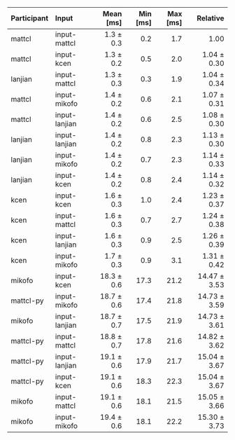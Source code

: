 | Participant | Input | Mean [ms] | Min [ms] | Max [ms] | Relative |
|:---|:---|---:|---:|---:|---:|
| mattcl | input-mattcl | 1.3 ± 0.3 | 0.2 | 1.7 | 1.00 |
| mattcl | input-kcen | 1.3 ± 0.2 | 0.5 | 2.0 | 1.04 ± 0.30 |
| lanjian | input-mattcl | 1.3 ± 0.3 | 0.3 | 1.9 | 1.04 ± 0.34 |
| mattcl | input-mikofo | 1.4 ± 0.2 | 0.6 | 2.1 | 1.07 ± 0.31 |
| mattcl | input-lanjian | 1.4 ± 0.2 | 0.6 | 2.5 | 1.08 ± 0.30 |
| lanjian | input-lanjian | 1.4 ± 0.2 | 0.8 | 2.3 | 1.13 ± 0.30 |
| lanjian | input-mikofo | 1.4 ± 0.2 | 0.7 | 2.3 | 1.14 ± 0.33 |
| lanjian | input-kcen | 1.4 ± 0.2 | 0.8 | 2.4 | 1.14 ± 0.32 |
| kcen | input-kcen | 1.6 ± 0.3 | 1.0 | 2.4 | 1.23 ± 0.37 |
| kcen | input-mattcl | 1.6 ± 0.3 | 0.7 | 2.7 | 1.24 ± 0.38 |
| kcen | input-lanjian | 1.6 ± 0.3 | 0.9 | 2.5 | 1.26 ± 0.39 |
| kcen | input-mikofo | 1.7 ± 0.3 | 0.9 | 3.1 | 1.31 ± 0.42 |
| mikofo | input-kcen | 18.3 ± 0.6 | 17.3 | 21.2 | 14.47 ± 3.53 |
| mattcl-py | input-mikofo | 18.7 ± 0.6 | 17.4 | 21.8 | 14.73 ± 3.59 |
| mikofo | input-lanjian | 18.7 ± 0.7 | 17.5 | 21.9 | 14.73 ± 3.61 |
| mattcl-py | input-mattcl | 18.8 ± 0.7 | 17.8 | 21.6 | 14.82 ± 3.62 |
| mattcl-py | input-lanjian | 19.1 ± 0.6 | 17.9 | 21.7 | 15.04 ± 3.67 |
| mattcl-py | input-kcen | 19.1 ± 0.6 | 18.3 | 22.3 | 15.04 ± 3.67 |
| mikofo | input-mattcl | 19.1 ± 0.6 | 18.1 | 21.5 | 15.05 ± 3.66 |
| mikofo | input-mikofo | 19.4 ± 0.6 | 18.1 | 22.2 | 15.30 ± 3.73 |
